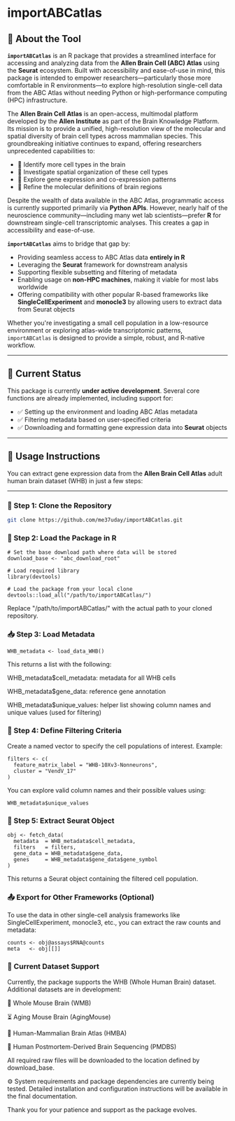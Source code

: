 # importABCatlas

## 🧠 About the Tool

**`importABCatlas`** is an R package that provides a streamlined interface for accessing and analyzing data from the **Allen Brain Cell (ABC) Atlas** using the **Seurat** ecosystem. Built with accessibility and ease-of-use in mind, this package is intended to empower researchers—particularly those more comfortable in R environments—to explore high-resolution single-cell data from the ABC Atlas without needing Python or high-performance computing (HPC) infrastructure.

The **Allen Brain Cell Atlas** is an open-access, multimodal platform developed by the **Allen Institute** as part of the Brain Knowledge Platform. Its mission is to provide a unified, high-resolution view of the molecular and spatial diversity of brain cell types across mammalian species. This groundbreaking initiative continues to expand, offering researchers unprecedented capabilities to:

- 🔬 Identify more cell types in the brain  
- 🧭 Investigate spatial organization of these cell types  
- 🧬 Explore gene expression and co-expression patterns  
- 🧠 Refine the molecular definitions of brain regions

Despite the wealth of data available in the ABC Atlas, programmatic access is currently supported primarily via **Python APIs**. However, nearly half of the neuroscience community—including many wet lab scientists—prefer **R** for downstream single-cell transcriptomic analyses. This creates a gap in accessibility and ease-of-use.

**`importABCatlas`** aims to bridge that gap by:

- Providing seamless access to ABC Atlas data **entirely in R**
- Leveraging the **Seurat** framework for downstream analysis
- Supporting flexible subsetting and filtering of metadata
- Enabling usage on **non-HPC machines**, making it viable for most labs worldwide
- Offering compatibility with other popular R-based frameworks like **SingleCellExperiment** and **monocle3** by allowing users to extract data from Seurat objects

Whether you're investigating a small cell population in a low-resource environment or exploring atlas-wide transcriptomic patterns, `importABCatlas` is designed to provide a simple, robust, and R-native workflow.

---

## 🚧 Current Status

This package is currently **under active development**. Several core functions are already implemented, including support for:

- ✅ Setting up the environment and loading ABC Atlas metadata  
- ✅ Filtering metadata based on user-specified criteria  
- ✅ Downloading and formatting gene expression data into **Seurat** objects  

---

## 🚀 Usage Instructions

You can extract gene expression data from the **Allen Brain Cell Atlas** adult human brain dataset (WHB) in just a few steps:

---

### 🔧 Step 1: Clone the Repository

```bash
git clone https://github.com/me37uday/importABCatlas.git
```

### 🧬 Step 2: Load the Package in R

```
# Set the base download path where data will be stored
download_base <- "abc_download_root"

# Load required library
library(devtools)

# Load the package from your local clone
devtools::load_all("/path/to/importABCatlas/")
```
Replace "/path/to/importABCatlas/" with the actual path to your cloned repository.

### 📥 Step 3: Load Metadata

```
WHB_metadata <- load_data_WHB()
```
This returns a list with the following:

WHB_metadata$cell_metadata: metadata for all WHB cells

WHB_metadata$gene_data: reference gene annotation

WHB_metadata$unique_values: helper list showing column names and unique values (used for filtering)

### 🧪 Step 4: Define Filtering Criteria
Create a named vector to specify the cell populations of interest. Example:
```
filters <- c(
  feature_matrix_label = "WHB-10Xv3-Nonneurons",
  cluster = "VendV_17"
)
```
You can explore valid column names and their possible values using:
```
WHB_metadata$unique_values
```
### 🧱 Step 5: Extract Seurat Object
```
obj <- fetch_data(
  metadata  = WHB_metadata$cell_metadata,
  filters   = filters,
  gene_data = WHB_metadata$gene_data,
  genes     = WHB_metadata$gene_data$gene_symbol
)
```
This returns a Seurat object containing the filtered cell population.

### 📤 Export for Other Frameworks (Optional)
To use the data in other single-cell analysis frameworks like SingleCellExperiment, monocle3, etc., you can extract the raw counts and metadata:
```
counts <- obj@assays$RNA@counts
meta   <- obj[[]]
```

### 🧱 Current Dataset Support
Currently, the package supports the WHB (Whole Human Brain) dataset. Additional datasets are in development:

🧠 Whole Mouse Brain (WMB)

⏳ Aging Mouse Brain (AgingMouse)

🔬 Human-Mammalian Brain Atlas (HMBA)

🧬 Human Postmortem-Derived Brain Sequencing (PMDBS)

All required raw files will be downloaded to the location defined by download_base.

⚙️ System requirements and package dependencies are currently being tested. Detailed installation and configuration instructions will be available in the final documentation.

Thank you for your patience and support as the package evolves.
